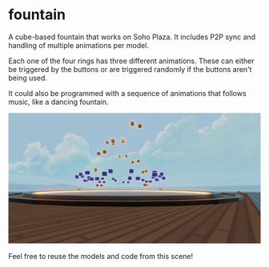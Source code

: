 # fountain

A cube-based fountain that works on Soho Plaza. It includes P2P sync and handling of multiple animations per model.

Each one of the four rings has three different animations. These can either be triggered by the buttons or are triggered randomly if the buttons aren't being used.

It could also be programmed with a sequence of animations that follows music, like a dancing fountain.

![](screenshot/screenshot.png)

Feel free to reuse the models and code from this scene!
